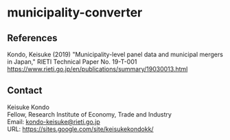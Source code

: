 # municipality-converter

## References
Kondo, Keisuke (2019) "Municipality-level panel data and municipal mergers in Japan," RIETI Technical Paper No. 19-T-001  
https://www.rieti.go.jp/en/publications/summary/19030013.html  

## Contact
Keisuke Kondo  
Fellow, Research Institute of Economy, Trade and Industry  
Email: kondo-keisuke@rieti.go.jp  
URL: https://sites.google.com/site/keisukekondokk/  
